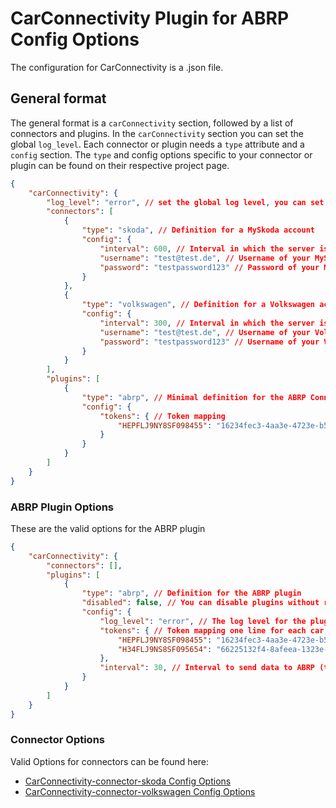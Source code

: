 # CarConnectivity Plugin for ABRP Config Options
The configuration for CarConnectivity is a .json file.
## General format
The general format is a `carConnectivity` section, followed by a list of connectors and plugins.
In the `carConnectivity` section you can set the global `log_level`.
Each connector or plugin needs a `type` attribute and a `config` section.
The `type` and config options specific to your connector or plugin can be found on their respective project page.
```json
{
    "carConnectivity": {
        "log_level": "error", // set the global log level, you can set individual log levels in the connectors and plugins
        "connectors": [
            {
                "type": "skoda", // Definition for a MySkoda account
                "config": {
                    "interval": 600, // Interval in which the server is checked in seconds
                    "username": "test@test.de", // Username of your MySkoda Account
                    "password": "testpassword123" // Password of your MySkoda Account
                }
            },
            {
                "type": "volkswagen", // Definition for a Volkswagen account
                "config": {
                    "interval": 300, // Interval in which the server is checked in seconds
                    "username": "test@test.de", // Username of your Volkswagen Account
                    "password": "testpassword123" // Username of your Volkswagen Account
                }
            }
        ],
        "plugins": [
            {
                "type": "abrp", // Minimal definition for the ABRP Connection
                "config": {
                    "tokens": { // Token mapping
                        "HEPFLJ9NY8SF098455": "16234fec3-4aa3e-4723e-b51f-1e5e37h4755da3"
                    }
                }
            }
        ]
    }
}
```
### ABRP Plugin Options
These are the valid options for the ABRP plugin
```json
{
    "carConnectivity": {
        "connectors": [],
        "plugins": [
            {
                "type": "abrp", // Definition for the ABRP plugin
                "disabled": false, // You can disable plugins without removing them from the config completely
                "config": {
                    "log_level": "error", // The log level for the plugin. Otherwise uses the global log level
                    "tokens": { // Token mapping one line for each car, key is the VIN, value is the ABRP token for the car
                        "HEPFLJ9NY8SF098455": "16234fec3-4aa3e-4723e-b51f-1e5e37h4755da3", // First car
                        "H34FLJ9NS8SF095654": "66225132f4-8afeea-1323e-b51f-1e53455dfe31", // Second car
                    },
                    "interval": 30, // Interval to send data to ABRP (this should be reasonably low to not stress the server)
                }
            }
        ]
    }
}
```

### Connector Options
Valid Options for connectors can be found here:
* [CarConnectivity-connector-skoda Config Options](https://github.com/tillsteinbach/CarConnectivity-connector-skoda/tree/main/doc/Config.md)
* [CarConnectivity-connector-volkswagen Config Options](https://github.com/tillsteinbach/CarConnectivity-connector-volkswagen/tree/main/doc/Config.md)